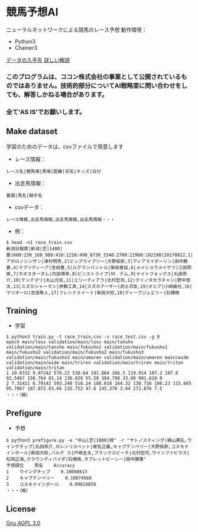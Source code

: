 # 競馬予想AI

ニューラルネットワークによる競馬のレース予想
動作環境：

* Python3
* Chainer3

[データの入手先][1]
[詳しい解説][2]

### このプログラムは、ココン株式会社の事業として公開されているものではありません。技術的部分についてAI戦略室に問い合わせをしても、解答しかねる場合があります。
### 全て‘AS IS’でお願いします。

## Make dataset

学習のためのデータは、csvファイルで用意します

* レース情報：
```
レース名|競馬場|馬場|距離|天気|オッズ|日付
```

* 出走馬情報：
```
着順|馬名|騎手名
```

* csvデータ：
```
レース情報,出走馬情報,出走馬情報,出走馬情報・・・
```

* 例：
```SH
$ head -n1 race_train.csv
新潟日報賞|新潟|芝|1400|曇|600:230_160_980:410:1210:490_6730_3340:2700:22900:102190|20170812,1|アポロノシンザン|津村明秀,2|ビップライブリー|大野拓弥,3|ディアマイダーリン|田中勝春,4|ラプソディーア|吉田豊,5|ルグランパントル|柴田善臣,6|メイショウメイゲツ|江田照男,7|ネオスターダム|内田博幸,8|ピンストライプ|Ｍ．デム,9|ナイトフォックス|丸田恭介,10|テンテマリ|丸山元気,11|エリーティアラ|北村宏司,12|クリノタカラチャン|野中悠太,13|スズカシャーマン|伊藤工真,14|スズカアーサー|武士沢友,15|オヒア|小崎綾也,16|マリオーロ|吉田隼人,17|フレンドスイート|柴田大知,18|ディープジュエリー|石橋脩
```

## Training

* 学習

```SH
$ python3 train.py -t race_train.csv -s race_test.csv -g 0
epoch main/loss validation/main/loss main/tansho validation/main/tansho main/fukusho1 validation/main/fukusho1 main/fukusho2 validation/main/fukusho2 main/fukusho3 validation/main/fukusho3 main/umaren validation/main/umaren main/wide validation/main/wide main/triren validation/main/triren main/tritan validation/main/tritan
1 10.0332 9.07242 570.22 530.64 181.864 166.5 119.914 107.2 107.6 92.5467 150.764 81.14 136.028 55.58 304.788 33.68 991.616 0 
2 7.31421 8.79142 593.248 518.24 188.616 164.32 130.716 106.23 115.605 95.7067 187.872 83.66 135.752 47.6 145.276 3.64 272.876 7.5 
・・・（略）
```
## Prefigure

* 予想

```SH
$ python3 prefigure.py -e "中山|芝|1800|晴" -r "サトノスティング|横山典弘,ウイングチップ|丸田恭介,カレンリスベット|蛯名正義,キャプテンペリー|大野拓弥,コスモナインボール|柴田大知,バルデ ス|戸崎圭太,ブラックスビーチ|北村宏司,ウインファビラス|松岡正海,クラウンディバイダ|石橋脩,タブレットピーシー|田中勝春"
予想順位    馬名    Accuracy
1    ウイングチップ    0.10088613
2    キャプテンペリー    0.10074568
3    コスモナインボール    0.09816859
・・・（略）
```

## License

[Gnu AGPL 3.0](LICENSE)

[1]: https://jra-van.jp/
[2]: https://cocon-corporation.com/cocontoco/horseraceprediction_ai/

